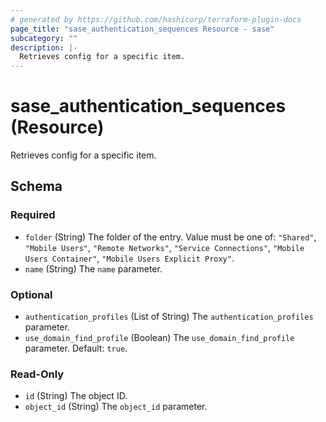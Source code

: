 ```yaml
---
# generated by https://github.com/hashicorp/terraform-plugin-docs
page_title: "sase_authentication_sequences Resource - sase"
subcategory: ""
description: |-
  Retrieves config for a specific item.
---
```


# sase_authentication_sequences (Resource)

Retrieves config for a specific item.



<!-- schema generated by tfplugindocs -->
## Schema

### Required

- `folder` (String) The folder of the entry. Value must be one of: `"Shared"`, `"Mobile Users"`, `"Remote Networks"`, `"Service Connections"`, `"Mobile Users Container"`, `"Mobile Users Explicit Proxy"`.
- `name` (String) The `name` parameter.

### Optional

- `authentication_profiles` (List of String) The `authentication_profiles` parameter.
- `use_domain_find_profile` (Boolean) The `use_domain_find_profile` parameter. Default: `true`.

### Read-Only

- `id` (String) The object ID.
- `object_id` (String) The `object_id` parameter.


